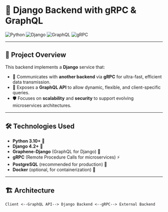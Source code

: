 # 🚀 Django Backend with gRPC & GraphQL

![Python](https://img.shields.io/badge/Python-3.10-blue?logo=python) ![Django](https://img.shields.io/badge/Django-4.2-green?logo=django) ![GraphQL](https://img.shields.io/badge/GraphQL-API-purple?logo=graphql) ![gRPC](https://img.shields.io/badge/gRPC-Microservices-ff69b4?logo=grpc)  

---

## 📜 Project Overview

This backend implements a **Django** service that:
- 🚀 Communicates with **another backend** via **gRPC** for ultra-fast, efficient data transmission.
- 🎯 Exposes a **GraphQL API** to allow dynamic, flexible, and client-specific queries.
- 🛡️ Focuses on **scalability** and **security** to support evolving microservices architectures.

---

## 🛠️ Technologies Used

- **Python 3.10+** 🐍
- **Django 4.2+** 🌿
- **Graphene-Django** (GraphQL for Django) 🚀
- **gRPC** (Remote Procedure Calls for microservices) ⚡
- **PostgreSQL** (recommended for production) 🐘
- **Docker** (optional, for containerization) 🐳

---

## 🏗️ Architecture

```plaintext
Client <--GraphQL API--> Django Backend <--gRPC--> External Backend
